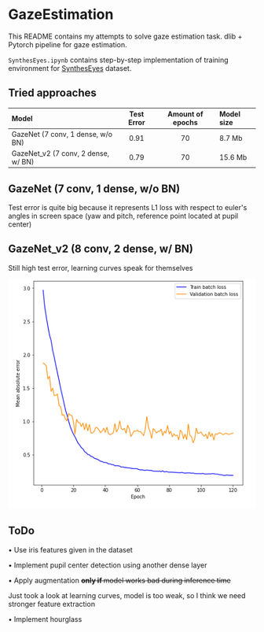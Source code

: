 # GazeEstimation
This README contains my attempts to solve gaze estimation task.
dlib + Pytorch pipeline for gaze estimation.

`SynthesEyes.ipynb` contains step-by-step implementation of 
training environment for [SynthesEyes](https://www.cl.cam.ac.uk/research/rainbow/projects/syntheseyes/) dataset.

## Tried approaches
| Model                                  | Test Error                    | Amount of epochs                       | Model size     |
|:---------------------------------------|:-----------------------------:|:--------------------------------------:|:---------------|
| GazeNet (7 conv, 1 dense, w/o BN)       |           0.91                | 70                                     | 8.7 Mb         |
| GazeNet_v2 (7 conv, 2 dense, w/ BN)    |     0.79                      |   70                                   |   15.6 Mb      |

## GazeNet (7 conv, 1 dense, w/o BN) 
Test error is quite big because it represents L1 loss with respect to euler's angles in screen space 
(yaw and pitch, reference point located at pupil center) 

## GazeNet_v2 (8 conv, 2 dense, w/ BN)
Still high test error, learning curves speak for themselves 

![](learning_curves/GazeNet_v2.jpg)

## ToDo

• Use iris features given in the dataset 

• Implement pupil center detection using another dense layer

• Apply augmentation <s> <b> only if </b> model works bad during inference time </s> 

Just took a look at learning curves, model is too weak, so
I think we need stronger feature extraction

• Implement hourglass 

